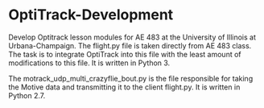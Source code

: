 # OptiTrack-Development
Develop Optitrack lesson modules for AE 483 at the University of Illinois at Urbana-Champaign.
The flight.py file is taken directly from AE 483 class. The task is to integrate OptiTrack into this file with the least amount of
modifications to this file. It is written in Python 3.

The motrack_udp_multi_crazyflie_bout.py is the file responsible for taking the Motive data and transmitting it to the client flight.py. It is written in Python 2.7.
